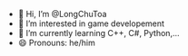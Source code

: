 - 👋 Hi, I’m @LongChuToa
- 👀 I’m interested in game developement
- 🌱 I’m currently learning C++, C#, Python,...
- 😄 Pronouns: he/him

<!---
LongChuToa/LongChuToa is a ✨ special ✨ repository because its `README.md` (this file) appears on your GitHub profile.
You can click the Preview link to take a look at your changes.
--->
